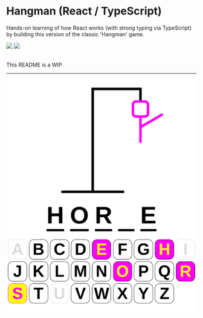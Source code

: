 # Hangman (React / TypeScript)

Hands-on learning of how React works (with strong typing via TypeScript) by building this version of the classic 'Hangman' game.

<div align="left">
  <img src="https://img.shields.io/badge/react-%2320232a.svg?style=for-the-badge&logo=react&logoColor=%2361DAFB"/>
  <img src="https://img.shields.io/badge/TypeScript-007ACC?style=for-the-badge&logo=typescript&logoColor=white"/>  
</div>

<br>

This README is a WIP.

----

![WIP](public/wip.png)
